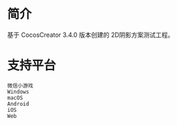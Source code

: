 # 简介
基于 CocosCreator 3.4.0 版本创建的 2D阴影方案测试工程。

# 支持平台

    微信小游戏
    Windows
    macOS
    Android
    iOS
    Web
